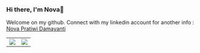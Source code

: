 ### Hi there, I'm Nova👋

<html>
  <head>
    <link href="https://cdn.jsdelivr.net/npm/bootstrap@5.0.0-beta3/dist/css/bootstrap.min.css" rel="stylesheet" integrity="sha384-eOJMYsd53ii+scO/bJGFsiCZc+5NDVN2yr8+0RDqr0Ql0h+rP48ckxlpbzKgwra6" crossorigin="anonymous">

  </head>
  <body>
    Welcome on my github. Connect with my linkedin account for another info : <a href="https://www.linkedin.com/in/nova-pratiwi-damayanti/">Nova Pratiwi Damayanti</a>
    <table class= "border-0">
  <tr >
    <td > <img src="https://github-readme-stats.vercel.app/api/?username=novapratiwi&hide=stars&count_private=true&theme=tokyonight&bg_color=45,28272B,413F49&hide_border=true&show_icons=true)]()"></td>
    <td><img src="https://github-readme-stats.vercel.app/api/top-langs/?username=novapratiwi&layout=compact&theme=tokyonight&bg_color=45,28272B,413F49&langs_count=5&hide_border=true)]()"></td>
  </tr>

</table>
  </body>
  
</html>
